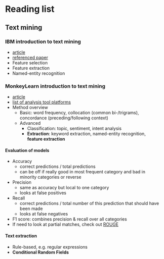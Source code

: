 # Reading list

## Text mining

### IBM introduction to text mining

- [article](https://www.ibm.com/cloud/learn/text-mining)
- [referenced paper](https://www.cs.utexas.edu/~ml/papers/discotex-melm-03.pdf)
- Feature selection
- Feature extraction
- Named-entity recognition

### MonkeyLearn introduction to text mining

- [article](https://monkeylearn.com/text-mining/)
- [list of analysis tool
  platforms](https://monkeylearn.com/blog/text-analysis-tools/)
- Method overview
  - Basic: word frequency, collocation (common bi-/trigrams), concordance
    (preceding/following context)
  - Advanced
    - Classification: topic, sentiment, intent analysis
    - **Extraction**: keyword extraction, named-entity recognition, **feature
      extraction**

#### Evaluation of models

- Accuracy
  - correct predictions / total predictions
  - can be off if really good in most frequent category and bad in minority
    categories or reverse
- Precision
  - same as accuracy but local to one category
  - looks at false positives
- Recall
  - correct predictions / total number of this prediction that should have been
    made
  - looks at false negatives  
- F1 score: combines precision & recall over all categories
- If need to look at partial matches, check out
  [ROUGE](https://en.wikipedia.org/wiki/ROUGE_(metric))

#### Text extraction

- Rule-based, e.g. regular expressions
- **Conditional Random Fields**
